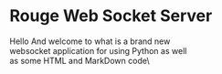 # Rouge Web Socket Server
 
Hello And welcome to what is a brand new\
websocket application for using Python as well\
as some HTML and MarkDown code\
